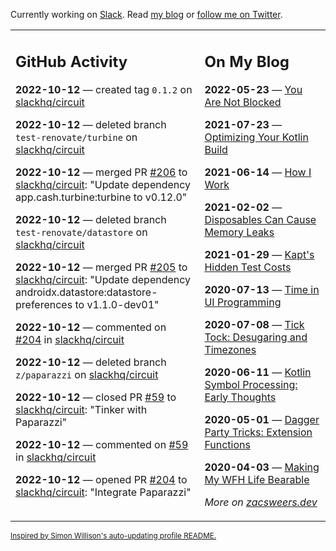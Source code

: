 Currently working on [Slack](https://slack.com/). Read [my blog](https://zacsweers.dev/) or [follow me on Twitter](https://twitter.com/ZacSweers).

<table><tr><td valign="top" width="60%">

## GitHub Activity
<!-- githubActivity starts -->
**2022-10-12** — created tag `0.1.2` on [slackhq/circuit](https://github.com/slackhq/circuit)

**2022-10-12** — deleted branch `test-renovate/turbine` on [slackhq/circuit](https://github.com/slackhq/circuit)

**2022-10-12** — merged PR [#206](https://github.com/slackhq/circuit/pull/206) to [slackhq/circuit](https://github.com/slackhq/circuit): "Update dependency app.cash.turbine:turbine to v0.12.0"

**2022-10-12** — deleted branch `test-renovate/datastore` on [slackhq/circuit](https://github.com/slackhq/circuit)

**2022-10-12** — merged PR [#205](https://github.com/slackhq/circuit/pull/205) to [slackhq/circuit](https://github.com/slackhq/circuit): "Update dependency androidx.datastore:datastore-preferences to v1.1.0-dev01"

**2022-10-12** — commented on [#204](https://github.com/slackhq/circuit/pull/204#issuecomment-1275585966) in [slackhq/circuit](https://github.com/slackhq/circuit)

**2022-10-12** — deleted branch `z/paparazzi` on [slackhq/circuit](https://github.com/slackhq/circuit)

**2022-10-12** — closed PR [#59](https://github.com/slackhq/circuit/pull/59) to [slackhq/circuit](https://github.com/slackhq/circuit): "Tinker with Paparazzi"

**2022-10-12** — commented on [#59](https://github.com/slackhq/circuit/pull/59#issuecomment-1275585651) in [slackhq/circuit](https://github.com/slackhq/circuit)

**2022-10-12** — opened PR [#204](https://github.com/slackhq/circuit/pull/204) to [slackhq/circuit](https://github.com/slackhq/circuit): "Integrate Paparazzi"
<!-- githubActivity ends -->
</td><td valign="top" width="40%">

## On My Blog
<!-- blog starts -->
**2022-05-23** — [You Are Not Blocked](https://www.zacsweers.dev/you-are-not-blocked/)

**2021-07-23** — [Optimizing Your Kotlin Build](https://www.zacsweers.dev/optimizing-your-kotlin-build/)

**2021-06-14** — [How I Work](https://www.zacsweers.dev/how-i-work/)

**2021-02-02** — [Disposables Can Cause Memory Leaks](https://www.zacsweers.dev/disposables-can-cause-memory-leaks/)

**2021-01-29** — [Kapt's Hidden Test Costs](https://www.zacsweers.dev/kapts-hidden-test-costs/)

**2020-07-13** — [Time in UI Programming](https://www.zacsweers.dev/time-in-ui/)

**2020-07-08** — [Tick Tock: Desugaring and Timezones](https://www.zacsweers.dev/ticktock-desugaring-timezones/)

**2020-06-11** — [Kotlin Symbol Processing: Early Thoughts](https://www.zacsweers.dev/kotlin-symbol-processor-early-thoughts/)

**2020-05-01** — [Dagger Party Tricks: Extension Functions](https://www.zacsweers.dev/dagger-party-tricks-extension-functions/)

**2020-04-03** — [Making My WFH Life Bearable](https://www.zacsweers.dev/making-wfh-life-bearable/)
<!-- blog ends -->
_More on [zacsweers.dev](https://zacsweers.dev/)_
</td></tr></table>

<sub><a href="https://simonwillison.net/2020/Jul/10/self-updating-profile-readme/">Inspired by Simon Willison's auto-updating profile README.</a></sub>